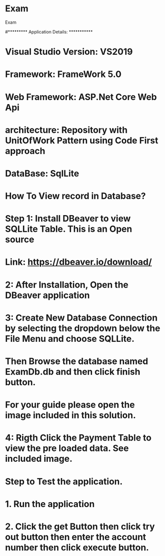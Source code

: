 # Exam
Exam


#********* Application Details: ***********
# Visual Studio Version: VS2019
# Framework: FrameWork 5.0
# Web Framework: ASP.Net Core Web Api
# architecture: Repository with UnitOfWork Pattern using Code First approach

# DataBase: SqlLite

# How To View record in Database?
# Step 1: Install DBeaver to view SQLLite Table. This is an Open source
#         Link: https://dbeaver.io/download/
#      2: After Installation, Open the DBeaver application
#      3: Create New Database Connection by selecting the dropdown below the File Menu and choose SQLLite. 
#         Then Browse the database named ExamDb.db and then click finish button.
#
#       For your guide please open the image included in this solution.
#      4: Rigth Click the Payment Table to view the pre loaded data. See included image.

# Step to Test the application.
# 1. Run the application
# 2. Click the get Button then click try out button then enter the account number then click execute button.
